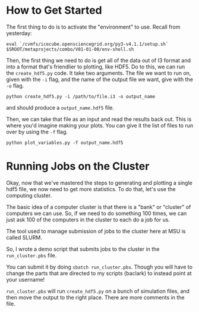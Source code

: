 # How to Get Started

The first thing to do is to activate the "environment" to use. Recall from yesterday:

```
eval `/cvmfs/icecube.opensciencegrid.org/py3-v4.1.1/setup.sh`
$SROOT/metaprojects/combo/V01-01-00/env-shell.sh
```

Then, the first thing we need to do is get all of the data out of I3 format and into a format that's friendlier to plotting, like HDF5. Do to this, we can run the `create_hdf5.py` code. It take two arguments. The file we want to run on, given with the `-i` flag, and the name of the output file we want, give with the `-o` flag.

```
python create_hdf5.py -i /path/to/file.i3 -o output_name
```

and should produce a `output_name.hdf5` file.

Then, we can take that file as an input and read the results back out. This is where you'd imagine making your plots. You can give it the list of files to run over by using the `-f` flag.

```
python plot_variables.py -f output_name.hdf5
```

# Running Jobs on the Cluster

Okay, now that we've mastered the steps to generating and plotting a single hdf5 file,
we now need to get more statistics. To do that, let's use the computing cluster.

The basic idea of a computer cluster is that there is a "bank" or "cluster"
of computers we can use. So, if we need to do something 100 times, we can just
ask 100 of the computers in the cluster to each do a job for us.

The tool used to manage submission of jobs to the cluster here at MSU is called SLURM.

So, I wrote a demo script that submits jobs to the cluster in the `run_cluster.pbs` file.

You can submit it by doing `sbatch run_cluster.pbs`. Though you will have to change
the parts that are directed to my scripts (baclark) to instead point at your username!

`run_cluster.pbs` will run `create_hdf5.py` on a bunch of simulation files,
and then move the output to the right place. There are more comments in the file.

